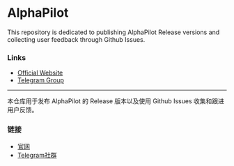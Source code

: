 # AlphaPilot
This repository is dedicated to publishing AlphaPilot Release versions and collecting user feedback through Github Issues.

### Links
- [Official Website](https://www.alphapilot.tech/home)
- [Telegram Group](https://t.me/AlphaPilotClub)

---------------------------------------------------------------------------------------

本仓库用于发布 AlphaPilot 的 Release 版本以及使用 Github Issues 收集和跟进用户反馈。
### 链接
- [官网](https://www.alphapilot.tech/home)
- [Telegram社群](https://t.me/AlphaPilotClub)
